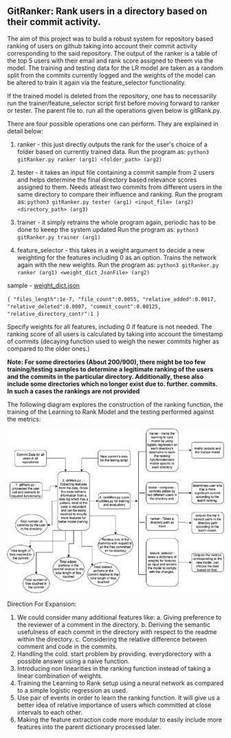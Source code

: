 ## GitRanker: Rank users in a directory based on their commit activity.

The aim of this project was to build a robust system for repository based ranking of users on github taking into account their commit activity corresponding to the said repository. The output of the ranker is a table of the top 5 users with their email and rank score assigned to theem via the model. The training and testing data for the LR model are taken as a random split from the commits currently logged and the weights of the model can be altered to train it again via the feature_selector functionality.

If the trained model is deleted from the repository, one has to necessariily run the trainer/feature_selector script first before moving forward to ranker or tester. The parent file to. run all the operations given below is gitRank.py. 

There are four possible operations one can perform. They are explained in detail below:

1. ranker - this just directly outputs the rank for the user's choice of a folder based on currently trained data.
Run the program as: `python3 gitRanker.py ranker (arg1) <folder_path> (arg2)`

2. tester - it takes an input file containing a commit sample from 2 users and helps determine the final directory based relevance scores assigned to them.
Needs atleast two commits from different users in the same directory to compare their influence and ranking.
Run the program as: `python3 gitRanker.py tester (arg1) <input_file> (arg2) <directory_path> (arg3)`

3. trainer - it simply retrains the whole program again, periodic has to  be done to keeep the system updated
Run the program as: `python3 gitRanker.py trainer (arg1)` 

4. feature_selector - this takes in a weight argument to decide a new weighting for the features including 0 as an option. Trains the network again with the new weights.
Run the program as: `python3 gitRanker.py ranker (arg1) <weight_dict_JsonFile> (arg2)`

sample - [weight_dict.json](https://github.com/ayush14029/go/blob/master/weight_dict.json)

`{
	"files_length":1e-7,
	"file_count":0.0055,
	"relative_added":0.0017,
	"relative_deleted":0.0007,
	"commit_count":0.00125,
	"relative_directory_contr":1
}`

Specify weights for all features, including 0 if feature is not needed. The ranking score of all users is calculated by taking into account the timestamp of commits (decaying function used to weigh the newer commits higher as compared to the older ones.)

**Note: For some directories (About 200/900), there might be too few training/testing samples to determine a legitimate ranking of the users and the commits in the particular directory. Additionally, these also include some directories which no longer exist due to. further. commits. In such a cases the rankings are not provided**

The following diagram explores the construction of the ranking function, the training of the Learning to Rank Model and the testing
performed against the metrics:

![](gitRankArch.png)


Direction For Expansion:

1. We could consider many additional features like:
	a. Giving preference to the reviewer of a comment in the directory.
	b. Deriving the semantic usefulness of each commit in the directory with respect to the readme within the directory.
	c. Considering the relative difference between comment and code in the commits.
2. Handling the cold. start problem by providing. everydorectory with a possible answer using a naive function.
3. Introducing non linearities in the ranking function instead of taking a linear combination of weights.
4. Training the Learning to Rank setup using a neural network as compared to a simple logistic regression as used.
5. Use pair of events in order to learn the ranking function. It will give us a better idea of relative importance of users which committed at close intervals to each other.
6. Making the feature extraction code more modular to easily include more features into the parent dictionary processed later.
